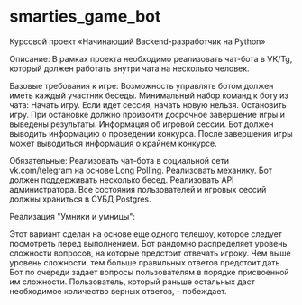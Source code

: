 # smarties_game_bot
Курсовой проект «Начинающий Backend-разработчик на Python»

Описание:
    В рамках проекта  необходимо реализовать чат-бота в VK/Tg, который должен работать внутри чата на несколько человек.

Базовые требования к игре:
    Возможность управлять ботом должен иметь каждый участник беседы. Минимальный набор команд к боту из чата:
Начать игру. Если идет сессия, начать новую нельзя.
Остановить игру. При остановке должно произойти досрочное завершение игры и выведены результаты.
Информация об игровой сессии. Бот должен выводить информацию о проведении конкурса. После завершения игры может выводиться информация о крайнем конкурсе.

Обязательные:
Реализовать чат-бота в социальной сети vk.com/telegram на основе Long Polling.
Реализовать механику. Бот должен поддерживать несколько бесед.
Реализовать API администратора.
Все состояния пользователей и игровых сессий должны храниться в СУБД Postgres.
 
 
Реализация "Умники и умницы":

Этот вариант сделан на основе еще одного телешоу, которое следует посмотреть перед выполнением.
Бот рандомно распределяет уровень сложности вопросов, на которые предстоит отвечать игроку.
Чем выше уровень сложности, тем больше правильных ответов предстоит дать.
Бот по очереди задает вопросы пользователям в порядке присвоенной им сложности.
Пользователь, который раньше остальных даст необходимое количество верных ответов, - побеждает. 
